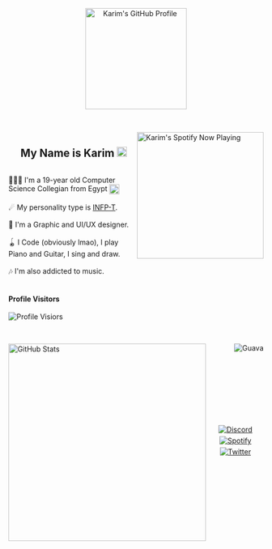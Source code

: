 <p align="center">
  <a href="https://github.com/karimawii">
  <img src="https://github.com/karimawii/karimawii/raw/main/karim.gif" alt="Karim's GitHub Profile" width="200">
  </a>
</p>
</br>

<p>
<a href="https://spotify-github-profile.vercel.app/api/view?uid=31wn7dzvnx62dekrjbu2kqg3gtb4&redirect=true"><img align="right" width="250" src="https://spotify-github-profile.vercel.app/api/view?uid=31wn7dzvnx62dekrjbu2kqg3gtb4&cover_image=true&theme=compact&show_offline=true&background_color=141439&bar_color=53b14f&bar_color_cover=true" alt="Karim's Spotify Now Playing" /></a>
</p>
  <div id="user-content-toc"><ul><summary><h2 style="display: inline-block;"><b>My Name is Karim <img align="bottom" width="20" src="https://github.com/karimawii/karimawii/raw/main/Hi.gif" alt="Hi!" /></b></h2></summary></ul></div>
  <p>👨🏻‍💻 I'm a 19-year old Computer Science Collegian from Egypt <img src="https://discord.com/assets/a0634b212047f7fdf09bc113fde994fe.svg" alt="Egypt" width="20" align="center"></br></br>
  ☄ My personality type is <a href="https://www.16personalities.com/infp-personality">INFP-T</a>.</br></br>
  🎨 I'm a Graphic and UI/UX designer.</br></br>
  🪀 I Code (obviously lmao), I play Piano and Guitar, I sing and draw.</br></br>
  🎶 I'm also addicted to music.</br></br>
</p>

<h4 align="left">Profile Visitors</h4>

<p align="left">
<img src="https://profile-counter.glitch.me/karimawi/count.svg" alt="Profile Visiors" />
</p>
</br>
<p>
<a href="https://github.com/karimawii#:~:text=Contribution%20activity"><img align="left" width="390" src="https://github-readme-stats.vercel.app/api?username=karimawii&show_icons=true&hide_border=true&theme=outrun" alt="GitHub Stats" /></a>
<a href="https://github.com/karimawii/Guava"><img align="right" src="https://github-readme-stats.vercel.app/api/pin/?username=karimawii&repo=Guava&theme=outrun" alt="Guava" /></a>
</p>
</br></br></br></br></br></br></br></br>
<div align="center" style="margin-top:25px;">
	<a href="https://discord.com/users/609230785769111554">
		<img src="https://img.shields.io/badge/Discord-%237289DA.svg?style=for-the-badge&logo=discord&logoColor=white" alt="Discord" style="margin-bottom: 5px;" />
	</a>
	<a href="https://open.spotify.com/playlist/3zYrqCWHw3Iy8pUknbOP1H?si=25b8d932709e4801">
		<img src="https://img.shields.io/badge/Spotify%20Playlist-1ED760?style=for-the-badge&logo=spotify&logoColor=white" alt="Spotify" style="margin-bottom: 5px;" />
	</a>
	<a href="https://twitter.com/karimawii">
		<img src="https://img.shields.io/badge/twitter-%2300acee.svg?&style=for-the-badge&logo=twitter&logoColor=white" alt="Twitter" style="margin-bottom: 5px;" />
	</a>
</div>
</br>
